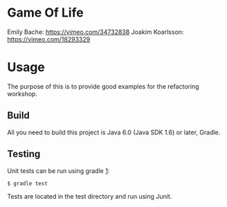 # Game Of Life

Emily Bache: https://vimeo.com/34732838
Joakim Koarlsson: https://vimeo.com/18293329

# Usage

The purpose of this is to provide good examples for the refactoring workshop.

Build
-----

All you need to build this project is Java 6.0 (Java SDK 1.6) or later, Gradle.

Testing
-------

Unit tests can be run using gradle [1]:

    $ gradle test

[1]: http://gradle.org/

Tests are located in the test directory and run using Junit.
